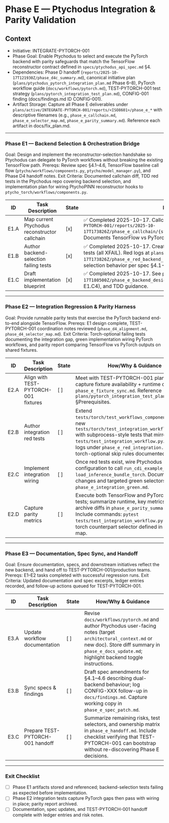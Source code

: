 # Phase E — Ptychodus Integration & Parity Validation

## Context
- Initiative: INTEGRATE-PYTORCH-001
- Phase Goal: Enable Ptychodus to select and execute the PyTorch backend with parity safeguards that match the TensorFlow reconstructor contract defined in `specs/ptychodus_api_spec.md` §4.
- Dependencies: Phase D handoff (`reports/2025-10-17T121930Z/phase_d4c_summary.md`), canonical initiative plan (`plans/ptychodus_pytorch_integration_plan.md` Phase 6–8), PyTorch workflow guide (`docs/workflows/pytorch.md`), TEST-PYTORCH-001 test strategy (`plans/pytorch_integration_test_plan.md`), CONFIG-001 finding (docs/findings.md ID CONFIG-001).
- Artifact Storage: Capture all Phase E deliverables under `plans/active/INTEGRATE-PYTORCH-001/reports/<ISO8601>/phase_e_*` with descriptive filenames (e.g., `phase_e_callchain.md`, `phase_e_selector_map.md`, `phase_e_parity_summary.md`). Reference each artifact in docs/fix_plan.md.

---

### Phase E1 — Backend Selection & Orchestration Bridge
Goal: Design and implement the reconstructor-selection handshake so Ptychodus can delegate to PyTorch workflows without breaking the existing TensorFlow path.
Prereqs: Review spec §4.1–4.6, TensorFlow baseline call flow (`ptycho/workflows/components.py`, `ptycho/model_manager.py`), and Phase D4 handoff notes.
Exit Criteria: Documented callchain diff, TDD red tests in the Ptychodus repo covering backend selection, and implementation plan for wiring PtychoPINN reconstructor hooks to `ptycho_torch/workflows/components.py`.

| ID | Task Description | State | How/Why & Guidance |
| --- | --- | --- | --- |
| E1.A | Map current Ptychodus reconstructor callchain | [x] | ✅ Completed 2025-10-17. Callchain analysis captured at `plans/active/INTEGRATE-PYTORCH-001/reports/2025-10-17T173826Z/phase_e_callchain/{static.md,summary.md,pytorch_workflow_comparison.md}`. Documents TensorFlow vs PyTorch workflow parity with CONFIG-001 gates mapped. |
| E1.B | Author backend-selection failing tests | [x] | ✅ Completed 2025-10-17. Created `tests/torch/test_backend_selection.py` with 6 red tests (all XFAIL). Red logs at `plans/active/INTEGRATE-PYTORCH-001/reports/2025-10-17T173826Z/phase_e_red_backend_selection.log`. Tests document expected backend selection behavior per spec §4.1-4.6. |
| E1.C | Draft implementation blueprint | [x] | ✅ Completed 2025-10-17. See `plans/active/INTEGRATE-PYTORCH-001/reports/2025-10-17T180500Z/phase_e_backend_design.md` for dispatcher design, task breakdown (E1.C1–E1.C4), and TDD guidance. |

---

### Phase E2 — Integration Regression & Parity Harness
Goal: Provide runnable parity tests that exercise the PyTorch backend end-to-end alongside TensorFlow.
Prereqs: E1 design complete, TEST-PYTORCH-001 coordination notes reviewed (`phase_d4_alignment.md`, `phase_d4_selector_map.md`).
Exit Criteria: Torch-optional failing tests documenting the integration gap, green implementation wiring PyTorch workflows, and parity report comparing TensorFlow vs PyTorch outputs on shared fixtures.

| ID | Task Description | State | How/Why & Guidance |
| --- | --- | --- | --- |
| E2.A | Align with TEST-PYTORCH-001 fixtures | [ ] | Meet with TEST-PYTORCH-001 plan owners; capture fixture availability + runtime constraints in `phase_e_fixture_sync.md`. Reference `plans/pytorch_integration_test_plan.md` §Prerequisites. |
| E2.B | Author integration red tests | [ ] | Extend `tests/torch/test_workflows_components.py` or new `tests/torch/test_integration_workflow_torch.py` with subprocess-style tests that mirror `tests/test_integration_workflow.py`. Record red logs under `phase_e_red_integration.log`; ensure torch-optional skip rules documented. |
| E2.C | Implement integration wiring | [ ] | Once red tests exist, wire Ptychodus configuration to call `run_cdi_example_torch` / `load_inference_bundle_torch`. Document code changes and targeted green selectors in `phase_e_integration_green.md`. |
| E2.D | Capture parity metrics | [ ] | Execute both TensorFlow and PyTorch integration tests; summarize runtime, key metrics, and archive diffs in `phase_e_parity_summary.md`. Include commands: `pytest tests/test_integration_workflow.py -k tf` and torch counterpart selector defined in selector map. |

---

### Phase E3 — Documentation, Spec Sync, and Handoff
Goal: Ensure documentation, specs, and downstream initiatives reflect the new backend, and hand off to TEST-PYTORCH-001/production teams.
Prereqs: E1–E2 tasks completed with successful regression runs.
Exit Criteria: Updated documentation and spec excerpts, ledger entries recorded, and follow-up actions queued for TEST-PYTORCH-001.

| ID | Task Description | State | How/Why & Guidance |
| --- | --- | --- | --- |
| E3.A | Update workflow documentation | [ ] | Revise `docs/workflows/pytorch.md` and author Ptychodus user-facing notes (target `architectural_context.md` or new doc). Store diff summary in `phase_e_docs_update.md`; highlight backend toggle instructions. |
| E3.B | Sync specs & findings | [ ] | Draft spec amendments for §4.1–4.6 describing dual-backend behaviour; log CONFIG-XXX follow-up in `docs/findings.md`. Capture working copy in `phase_e_spec_patch.md`. |
| E3.C | Prepare TEST-PYTORCH-001 handoff | [ ] | Summarize remaining risks, test selectors, and ownership matrix in `phase_e_handoff.md`. Include checklist verifying that TEST-PYTORCH-001 can bootstrap without re-discovering Phase E decisions. |

---

### Exit Checklist
- [ ] Phase E1 artifacts stored and referenced; backend-selection tests failing as expected before implementation.
- [ ] Phase E2 integration tests capture PyTorch gaps then pass with wiring in place; parity report archived.
- [ ] Documentation, spec updates, and TEST-PYTORCH-001 handoff complete with ledger entries and risk notes.
